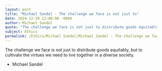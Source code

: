 ```yaml
---
layout: post
title: "Michael Sandel - The challenge we face is not just to"
date: 2024-12-28 12:00:00 -0000
author: Michael Sandel
quote: "The challenge we face is not just to distribute goods equitably, but to cultivate the virtues we need to live together in a diverse society."
subject: Ethics
permalink: /Ethics/Michael Sandel/Michael Sandel - The challenge we face is not just to
---
```


The challenge we face is not just to distribute goods equitably, but to cultivate the virtues we need to live together in a diverse society.

- Michael Sandel
